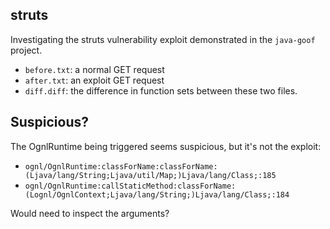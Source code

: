 ## struts

Investigating the struts vulnerability exploit demonstrated in the
`java-goof` project.

 * `before.txt`: a normal GET request
 * `after.txt`: an exploit GET request
 * `diff.diff`: the difference in function sets between these two files.


## Suspicious?

The OgnlRuntime being triggered seems suspicious, but it's not the exploit:

 * `ognl/OgnlRuntime:classForName:classForName:(Ljava/lang/String;Ljava/util/Map;)Ljava/lang/Class;:185`
 * `ognl/OgnlRuntime:callStaticMethod:classForName:(Lognl/OgnlContext;Ljava/lang/String;)Ljava/lang/Class;:184`

Would need to inspect the arguments?
